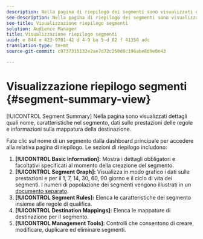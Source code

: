 ```yaml
---
description: Nella pagina di riepilogo dei segmenti sono visualizzati dettagli quali nome, caratteristiche nel segmento, regole, dati sulle prestazioni e informazioni sulla mappatura della destinazione.
seo-description: Nella pagina di riepilogo dei segmenti sono visualizzati dettagli quali nome, caratteristiche nel segmento, regole, dati sulle prestazioni e informazioni sulla mappatura della destinazione.
seo-title: Visualizzazione riepilogo segmenti
solution: Audience Manager
title: Visualizzazione riepilogo segmenti
uuid: e 844 e 423-9701-42 d 4-9 ba 5-d 82 f 41358 adc
translation-type: tm+mt
source-git-commit: c9737315132e2ae7d72c250d8c196abe8d9e0e43

---
```



# Visualizzazione riepilogo segmenti {#segment-summary-view}

[!UICONTROL Segment Summary] Nella pagina sono visualizzati dettagli quali nome, caratteristiche nel segmento, dati sulle prestazioni delle regole e informazioni sulla mappatura della destinazione.

Fate clic sul nome di un segmento dalla dashboard principale per accedere alla relativa pagina di riepilogo. Le sezioni di riepilogo includono:

1. **[!UICONTROL Basic Information]:** Mostra i dettagli obbligatori e facoltativi specificati al momento della creazione del segmento.
1. **[!UICONTROL Segment Graph]:** Visualizza in modo grafico i dati sulle prestazioni e per il 1, 7, 14, 30, 60, 90 giorno e il ciclo di vita dei segmenti. I numeri di popolazione dei segmenti vengono illustrati in un [documento separato](../../features/segments/segment-builder-data.md).
1. **[!UICONTROL Segment Rules]:** Elenca le caratteristiche del segmento insieme alle regole di qualifica.
1. **[!UICONTROL Destination Mappings]:** Elenca le mappature di destinazione per il segmento.
1. **[!UICONTROL Management Tools]:** Controlli che consentono di creare, modificare, duplicare ed eliminare segmenti.